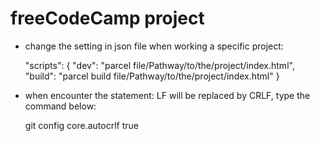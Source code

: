 # freeCodeCamp project

- change the setting in json file when working a specific project:

  "scripts": {
    "dev": "parcel file/Pathway/to/the/project/index.html",
    "build": "parcel build file/Pathway/to/the/project/index.html"
  }

- when encounter the statement: LF will be replaced by CRLF, type the command below:

  git config core.autocrlf true

